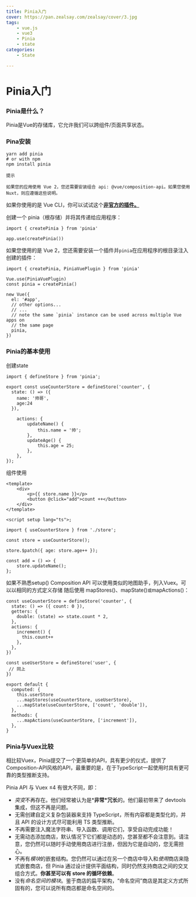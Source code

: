```yaml
---
title: Pinia入门
cover: https://pan.zealsay.com/zealsay/cover/3.jpg
tags:
    - vue.js
    - vue3
    - Pinia
    - state
categories:
    - State

---
```


# Pinia入门

### Pinia是什么？

Pinia是Vue的存储库，它允许我们可以跨组件/页面共享状态。

### Pina安装

```
yarn add pinia
# or with npm
npm install pinia
```

```
提示

如果您的应用使用 Vue 2，您还需要安装组合 api: @vue/composition-api。如果您使用 Nuxt，则应遵循这些说明。
```

如果你使用的是 Vue CLI，你可以试试这个[**非官方的插件。**](https://github.com/wobsoriano/vue-cli-plugin-pinia)

创建一个 pinia（根存储）并将其传递给应用程序：

```
import { createPinia } from 'pinia'

app.use(createPinia())
```

如果您使用的是 Vue 2，您还需要安装一个插件并`pinia`在应用程序的根目录注入创建的插件：

```
import { createPinia, PiniaVuePlugin } from 'pinia'

Vue.use(PiniaVuePlugin)
const pinia = createPinia()

new Vue({
  el: '#app',
  // other options...
  // ...
  // note the same `pinia` instance can be used across multiple Vue apps on
  // the same page
  pinia,
})
```

### Pinia的基本使用

创建state

```
import { defineStore } from 'pinia';

export const useCounterStore = defineStore('counter', {
  state: () => ({
    name: '帅哥',
    age:24
  }),

	actions: {
		updateName() {
			this.name = '帅';
		},
		updateAge() {
			this.age = 25;
		},
	},
});
```

组件使用 

```
<template>
	<div>
		<p>{{ store.name }}</p>
		<button @click="add">count ++</button>
	</div>
</template>

<script setup lang="ts">;

import { useCounterStore } from './store';

const store = useCounterStore();

store.$patch({ age: store.age++ });

const add = () => {
	store.updateName();
};

```

如果不熟悉setup() Composition API  可以使用类似的地图助手，列入Vuex。可以以相同的方式定义存储 随后使用 mapStores()、mapState()`或`mapActions()：

```
const useCounterStore = defineStore('counter', {
  state: () => ({ count: 0 }),
  getters: {
    double: (state) => state.count * 2,
  },
  actions: {
    increment() {
      this.count++
    },
  },
})

const useUserStore = defineStore('user', {
 // 同上
})

export default {
  computed: {
    this.userStore
    ...mapStores(useCounterStore, useUserStore),
    ...mapState(useCounterStore, ['count', 'double']),
  },
  methods: {
    ...mapActions(useCounterStore, ['increment']),
  },
}
```

### Pinia与Vuex比较

相比较Vuex，Pinia提交了一个更简单的API，具有更少的仪式，提供了Composition-API风格的API，最重要的是，在于TypeScript一起使用时具有更可靠的类型推断支持。

Pinia API 与 Vuex ≤4 有很大不同，即：

- *突变*不再存在。他们经常被认为是***非常\*冗长**的。他们最初带来了 devtools 集成，但这不再是问题。
- 无需创建自定义复杂包装器来支持 TypeScript，所有内容都是类型化的，并且 API 的设计方式尽可能利用 TS 类型推断。
- 不再需要注入魔法字符串、导入函数、调用它们，享受自动完成功能！
- 无需动态添加商店，默认情况下它们都是动态的，您甚至都不会注意到。请注意，您仍然可以随时手动使用商店进行注册，但因为它是自动的，您无需担心。
- 不再有*模块*的嵌套结构。您仍然可以通过在另一个商店中导入和*使用*商店来隐式嵌套商店，但 Pinia 通过设计提供平面结构，同时仍然支持商店之间的交叉组合方式。**你甚至可以有 store 的循环依赖**。
- 没有*命名空间的模块*。鉴于商店的扁平架构，“命名空间”商店是其定义方式所固有的，您可以说所有商店都是命名空间的。